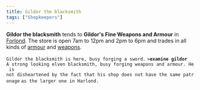 ```yaml
---
title: Gildor the blacksmith
tags: ["Shopkeepers"]
---
```

**Gildor the blacksmith** tends to **Gildor's Fine Weapons and Armour**
in [Forlond](Forlond "wikilink"). The store is open 7am to 12pm and 2pm
to 6pm and trades in all kinds of [armour](armour "wikilink") and
[weapons](weapon "wikilink").

`Gildor the blacksmith is here, busy forging a sword.`
`>`**`examine gildor`**
`A strong looking elven blacksmith, busy forging weapons and armour. He is`
`not disheartened by the fact that his shop does not have the same patronage`
`as the larger one in Harlond.`
